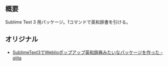 ## 概要
Sublime Text 3 用パッケージ。1コマンドで英和辞書を引ける。

## オリジナル
* [SublimeText3でWeblioポップアップ英和辞典みたいなパッケージを作った - qiita](http://qiita.com/hachimitu22/items/f022baab18ee8d267a08)
